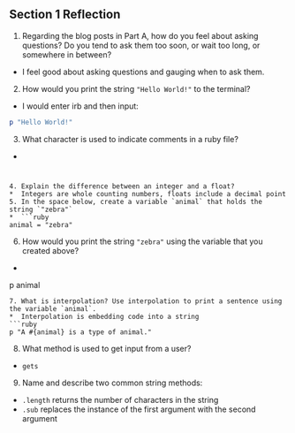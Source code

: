 ## Section 1 Reflection

1. Regarding the blog posts in Part A, how do you feel about asking questions? Do you tend to ask them too soon, or wait too long, or somewhere in between?
*  I feel good about asking questions and gauging when to ask them.
2. How would you print the string `"Hello World!"` to the terminal?
*  I would enter irb and then input:
```ruby
p "Hello World!"
```
3. What character is used to indicate comments in a ruby file?
*  ```ruby
#
```
4. Explain the difference between an integer and a float?
*  Integers are whole counting numbers, floats include a decimal point
5. In the space below, create a variable `animal` that holds the string `"zebra"`
*  ```ruby
animal = "zebra"
```
6. How would you print the string `"zebra"` using the variable that you created above?
*  ```ruby
p animal
```
7. What is interpolation? Use interpolation to print a sentence using the variable `animal`.
*  Interpolation is embedding code into a string
```ruby
p "A #{animal} is a type of animal."
```
8. What method is used to get input from a user?
*  `gets`
9. Name and describe two common string methods:
*  `.length` returns the number of characters in the string
*  `.sub` replaces the instance of the first argument with the second argument
